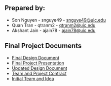 ## Prepared by:
+ Son Nguyen - snguye49 - snguye49@uic.edu
+ Quan Tran - qtranm2 - qtranm2@uic.edu
+ Akshant Jain - ajain78 - ajain78@uic.edu

## Final Project Documents
+ [Final Design Document](https://github.com/Akshantjain/Home-Security-System/blob/master/docs/Final%20Design%20Document.pdf)
+ [Final Project Presentation](https://github.com/Akshantjain/Home-Security-System/blob/master/docs/Project%20Presentation.pdf)
+ [Updated Design Document](https://github.com/Akshantjain/Home-Security-System/blob/master/docs/Updated%20Design%20Document.pdf)
+ [Team and Project Contract](https://github.com/Akshantjain/Home-Security-System/blob/master/docs/Team%20and%20Project%20Contract.pdf)
+ [Initial Team and Idea](https://github.com/Akshantjain/Home-Security-System/blob/master/docs/Initial%20team%20and%20Idea.pdf)
